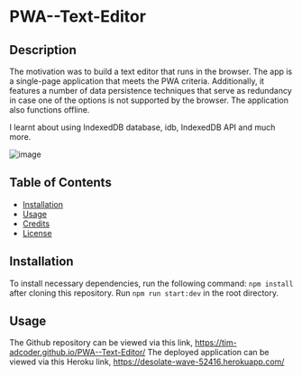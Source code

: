 # PWA--Text-Editor

## Description

The motivation was to build a text editor that runs in the browser. The app is a single-page application that meets the PWA criteria. Additionally, it features a number of data persistence techniques that serve as redundancy in case one of the options is not supported by the browser. The application also functions offline.

I learnt about using IndexedDB database, idb, IndexedDB API and much more.

![image](https://user-images.githubusercontent.com/92215345/180808296-0c558b50-b686-4309-bc7f-2d5bc316e2ff.png)

## Table of Contents

- [Installation](#installation)
- [Usage](#usage)
- [Credits](#credits)
- [License](#license)

## Installation

To install necessary dependencies, run the following command: `npm install` after cloning this repository. Run `npm run start:dev` in the root directory.

## Usage

The Github repository can be viewed via this link, https://tim-adcoder.github.io/PWA--Text-Editor/
The deployed application can be viewed via this Heroku link, https://desolate-wave-52416.herokuapp.com/
